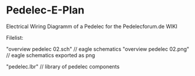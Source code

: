Pedelec-E-Plan
==============

Electrical Wiring Diagramm of a Pedelec for the Pedelecforum.de WIKI

Filelist:

"overview pedelec 02.sch" 	// eagle schematics
"overview pedelec 02.png" 	// eagle schematics exported as png

"pedelec.lbr"			// library of pedelec components